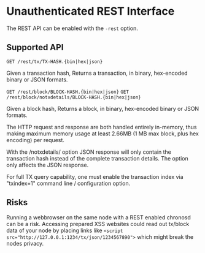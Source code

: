 Unauthenticated REST Interface
==============================

The REST API can be enabled with the `-rest` option.

Supported API
-------------
`GET /rest/tx/TX-HASH.{bin|hex|json}`

Given a transaction hash,
Returns a transaction, in binary, hex-encoded binary or JSON formats.

`GET /rest/block/BLOCK-HASH.{bin|hex|json}`
`GET /rest/block/notxdetails/BLOCK-HASH.{bin|hex|json}`

Given a block hash,
Returns a block, in binary, hex-encoded binary or JSON formats.

The HTTP request and response are both handled entirely in-memory, thus making maximum memory usage at least 2.66MB (1 MB max block, plus hex encoding) per request.

With the /notxdetails/ option JSON response will only contain the transaction hash instead of the complete transaction details. The option only affects the JSON response.

For full TX query capability, one must enable the transaction index via "txindex=1" command line / configuration option.

Risks
-------------
Running a webbrowser on the same node with a REST enabled chronosd can be a risk. Accessing prepared XSS websites could read out tx/block data of your node by placing links like `<script src="http://127.0.0.1:1234/tx/json/1234567890">` which might break the nodes privacy.
